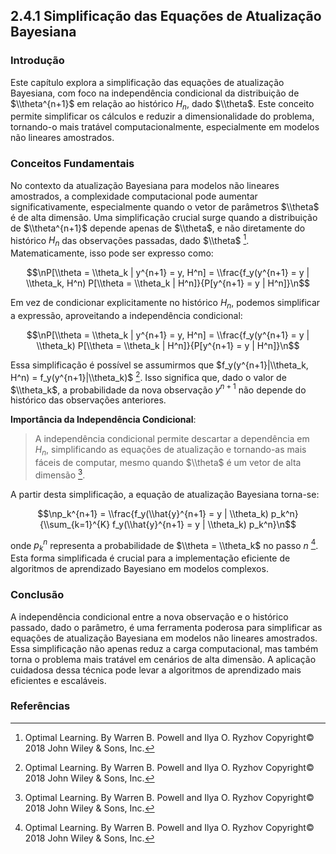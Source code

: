 ## 2.4.1 Simplificação das Equações de Atualização Bayesiana

### Introdução
Este capítulo explora a simplificação das equações de atualização Bayesiana, com foco na independência condicional da distribuição de $\\theta^{n+1}$ em relação ao histórico $H_n$, dado $\\theta$. Este conceito permite simplificar os cálculos e reduzir a dimensionalidade do problema, tornando-o mais tratável computacionalmente, especialmente em modelos não lineares amostrados.

### Conceitos Fundamentais

No contexto da atualização Bayesiana para modelos não lineares amostrados, a complexidade computacional pode aumentar significativamente, especialmente quando o vetor de parâmetros $\\theta$ é de alta dimensão. Uma simplificação crucial surge quando a distribuição de $\\theta^{n+1}$ depende apenas de $\\theta$, e não diretamente do histórico $H_n$ das observações passadas, dado $\\theta$ [^42]. Matematicamente, isso pode ser expresso como:

$$\nP[\\theta = \\theta_k | y^{n+1} = y, H^n] = \\frac{f_y(y^{n+1} = y | \\theta_k, H^n) P[\\theta = \\theta_k | H^n]}{P[y^{n+1} = y | H^n]}\n$$

Em vez de condicionar explicitamente no histórico $H_n$, podemos simplificar a expressão, aproveitando a independência condicional:

$$\nP[\\theta = \\theta_k | y^{n+1} = y, H^n] = \\frac{f_y(y^{n+1} = y | \\theta_k) P[\\theta = \\theta_k | H^n]}{P[y^{n+1} = y | H^n]}\n$$

Essa simplificação é possível se assumirmos que $f_y(y^{n+1}|\\theta_k, H^n) = f_y(y^{n+1}|\\theta_k)$ [^42]. Isso significa que, dado o valor de $\\theta_k$, a probabilidade da nova observação $y^{n+1}$ não depende do histórico das observações anteriores.

**Importância da Independência Condicional**:
> A independência condicional permite descartar a dependência em $H_n$, simplificando as equações de atualização e tornando-as mais fáceis de computar, mesmo quando $\\theta$ é um vetor de alta dimensão [^42].

A partir desta simplificação, a equação de atualização Bayesiana torna-se:

$$\np_k^{n+1} = \\frac{f_y(\\hat{y}^{n+1} = y | \\theta_k) p_k^n}{\\sum_{k=1}^{K} f_y(\\hat{y}^{n+1} = y | \\theta_k) p_k^n}\n$$

onde $p_k^n$ representa a probabilidade de $\\theta = \\theta_k$ no passo $n$ [^42]. Esta forma simplificada é crucial para a implementação eficiente de algoritmos de aprendizado Bayesiano em modelos complexos.

### Conclusão

A independência condicional entre a nova observação e o histórico passado, dado o parâmetro, é uma ferramenta poderosa para simplificar as equações de atualização Bayesiana em modelos não lineares amostrados. Essa simplificação não apenas reduz a carga computacional, mas também torna o problema mais tratável em cenários de alta dimensão. A aplicação cuidadosa dessa técnica pode levar a algoritmos de aprendizado mais eficientes e escaláveis.

### Referências
[^42]: Optimal Learning. By Warren B. Powell and Ilya O. Ryzhov Copyright© 2018 John Wiley & Sons, Inc.

<!-- END -->